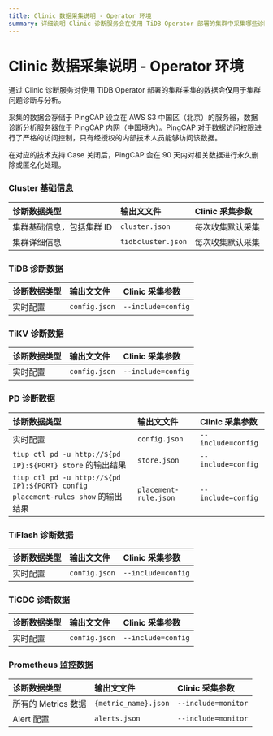 ```yaml
---
title: Clinic 数据采集说明 - Operator 环境
summary: 详细说明 Clinic 诊断服务会在使用 TiDB Operator 部署的集群中采集哪些诊断数据。
---
```


# Clinic 数据采集说明 - Operator 环境

通过 Clinic 诊断服务对使用 TiDB Operator 部署的集群采集的数据会**仅**用于集群问题诊断与分析。

采集的数据会存储于 PingCAP 设立在 AWS S3 中国区（北京）的服务器，数据诊断分析服务器位于 PingCAP 内网（中国境内）。PingCAP 对于数据访问权限进行了严格的访问控制，只有经授权的内部技术人员能够访问该数据。

在对应的技术支持 Case 关闭后，PingCAP 会在 90 天内对相关数据进行永久删除或匿名化处理。

### Cluster 基础信息

|  诊断数据类型 | 输出文文件 | Clinic 采集参数 |
| :------ | :------ |:-------- |
| 集群基础信息，包括集群 ID | `cluster.json` | 每次收集默认采集 |
| 集群详细信息 | `tidbcluster.json` | 每次收集默认采集 |

### TiDB 诊断数据

|诊断数据类型 | 输出文文件 | Clinic 采集参数 |
| :------ | :------ |:-------- |
| 实时配置 | `config.json` | `--include=config` |

### TiKV 诊断数据

|诊断数据类型 | 输出文文件 | Clinic 采集参数 |
| :------ | :------ |:-------- |
| 实时配置 | `config.json` | `--include=config` |

### PD 诊断数据

|诊断数据类型 | 输出文文件 | Clinic 采集参数 |
| :------ | :------ |:-------- |
| 实时配置 | `config.json` |`--include=config` |
| `tiup ctl pd -u http://${pd IP}:${PORT} store` 的输出结果 | `store.json` | `--include=config` |
| `tiup ctl pd -u http://${pd IP}:${PORT} config placement-rules show` 的输出结果 | `placement-rule.json` | `--include=config` |

### TiFlash 诊断数据

|诊断数据类型 | 输出文文件 | Clinic 采集参数 |
| :------ | :------ |:-------- |
| 实时配置 | `config.json` |`--include=config` |

### TiCDC 诊断数据

|诊断数据类型 | 输出文文件 | Clinic 采集参数 |
| :------ | :------ |:-------- |
| 实时配置 | `config.json` |`--include=config` |

### Prometheus 监控数据

|诊断数据类型 | 输出文文件 | Clinic 采集参数 |
| :------ | :------ |:-------- |
| 所有的 Metrics 数据 | `{metric_name}.json` | `--include=monitor` |
| Alert 配置 | `alerts.json` | `--include=monitor` |
